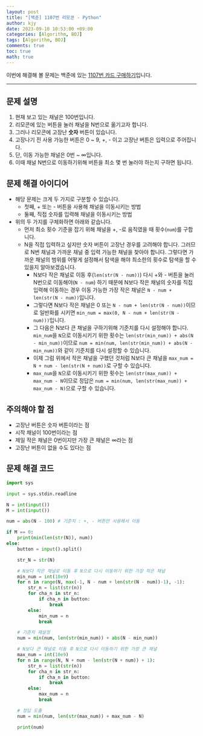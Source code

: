 ```yaml
---
layout: post
title: "[백준] 1107번 리모콘 - Python"
author: kjy
date: 2023-09-10 10:53:00 +09:00
categories: [Algorithm, BOJ]
tags: [Algorithm, BOJ]
comments: true
toc: true
math: true
---
```


이번에 해결해 볼 문제는 백준에 있는 [1107번 카드 구매하기](https://www.acmicpc.net/problem/1107)입니다.

---

## 문제 설명

1. 현재 보고 있는 채널은 100번입니다.
2. 리모콘에 있는 버튼을 눌러 채널을 N번으로 옮기고자 합니다.
3. 그러나 리모콘에 고장난 **숫자** 버튼이 있습니다.
4. 고장나기 전 사용 가능한 버튼은 0 ~ 9, +, - 이고 고장난 버튼은 입력으로 주어집니다.
5. 단, 이동 가능한 채널은 0번 ~ $\infty$입니다.
6. 이때 채널 N번으로 이동하기위해 버튼을 최소 몇 번 눌러야 하는지 구하면 됩니다.

## 문제 해결 아이디어

- 해당 문제는 크게 두 가지로 구분할 수 있습니다.
  - 첫째, + 또는 - 버튼을 사용해 채널을 이동시키는 방법
  - 둘째, 직접 숫자를 입력해 채널을 이동시키는 방법
- 위의 두 가지를 구체화하면 아래와 같습니다.
  - 먼저 최소 횟수 기준을 잡기 위해 채널을 +, -로 움직였을 때 횟수(`num`)를 구합니다.
  - N을 직접 입력하고 싶지만 숫자 버튼이 고장난 경우를 고려해야 합니다. 그러므로 N번 채널과 가까운 채널 중 입력 가능한 채널을 찾아야 합니다. 그렇다면 가까운 채널의 범위를 어떻게 설정해서 탐색을 해야 최소한의 횟수로 탐색을 할 수 있을지 알아보겠습니다.
    - N보다 작은 채널로 이동 후(`len(str(N - num))`) 다시 +와 - 버튼을 눌러 N번으로 이동해야(`N - num`) 하기 때문에 N보다 작은 채널의 숫자를 직접 입력해 이동하는 경우 이동 가능한 가장 작은 채널은 `N - num + len(str(N - num))`입니다.
    - 그렇다면 N보다 작은 채널은 0 또는 `N - num + len(str(N - num))`이므로 일반화를 시키면 `min_num = max(0, N - num + len(str(N - num)))`입니다.
    - 그 다음은 N보다 큰 채널을 구하기위해 기준치를 다시 설정해야 합니다. `min_num`을 `N`으로 이동시키기 위한 횟수는 `len(str(min_num)) + abs(N - min_num))`이므로 `num = min(num, len(str(min_num)) + abs(N - min_num))`와 같이 기준치를 다시 설정할 수 있습니다.
    - 이제 그럼 위에서 작은 채널을 구했던 것처럼 N보다 큰 채널을 `max_num = N + num - len(str(N + num))`로 구할 수 있습니다.
    - `max_num`을 `N`으로 이동시키기 위한 횟수는 `len(str(max_num)) + max_num - N`이므로 정답은 `num = min(num, len(str(max_num)) + max_num - N)`으로 구할 수 있습니다.

## 주의해야 할 점

- 고장난 버튼은 숫자 버튼이라는 점
- 시작 채널이 100번이라는 점
- 제일 작은 채널은 0번이지만 가장 큰 채널은 $\infty$라는 점
- 고장난 버튼이 없을 수도 있다는 점

## 문제 해결 코드

```python
import sys

input = sys.stdin.readline

N = int(input())
M = int(input())

num = abs(N - 100) # 기준치 : +, - 버튼만 사용해서 이동

if M == 0:
    print(min(len(str(N)), num))
else:
    button = input().split()

    str_N = str(N)

    # N보다 작은 채널로 이동 후 N으로 다시 이동하기 위한 가장 작은 채널
    min_num = int(10e9)
    for n in range(N, max(-1, N - num + len(str(N - num))-1), -1):
        str_n = list(str(n))
        for cha_n in str_n:
            if cha_n in button:
                break
        else:
            min_num = n
            break

    # 기준치 재설정
    num = min(num, len(str(min_num)) + abs(N - min_num))

    # N보다 큰 채널로 이동 후 N으로 다시 이동하기 위한 가장 큰 채널
    max_num = int(10e9)
    for n in range(N, N + num - len(str(N + num)) + 1):
        str_n = list(str(n))
        for cha_n in str_n:
            if cha_n in button:
                break
        else:
            max_num = n
            break

    # 정답 도출
    num = min(num, len(str(max_num)) + max_num - N)

    print(num)
```
